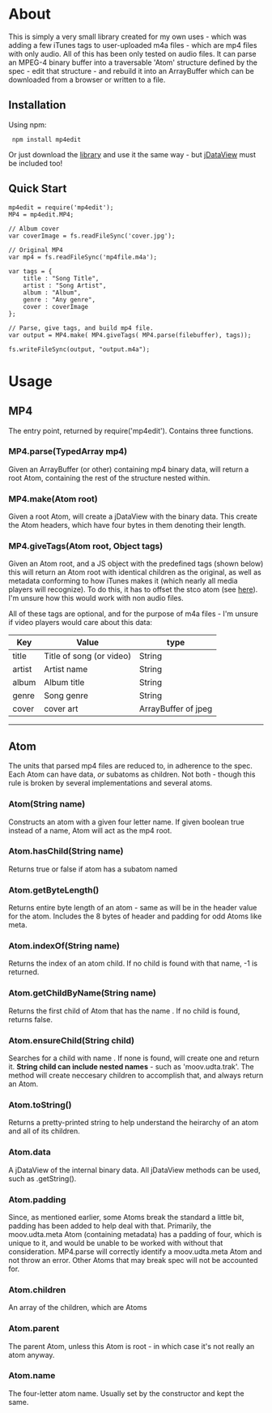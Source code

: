 # About 

This is simply a very small library created for my own uses - which was adding a few iTunes tags to user-uploaded m4a files - which are mp4 files with only audio. All of this has been only tested on audio files. It can parse an MPEG-4 binary buffer into a traversable 'Atom' structure defined by the spec - edit that structure - and rebuild it into an ArrayBuffer which can be downloaded from a browser or written to a file.

## Installation 

Using npm:

     npm install mp4edit

Or just download the [library](https://raw.githubusercontent.com/lukeschaefer/mp4js/master/mp4.js) and use it the same way - but [jDataView](https://github.com/jDataView/jDataView) must be included too!

## Quick Start

	mp4edit = require('mp4edit');
	MP4 = mp4edit.MP4;
	
    // Album cover
    var coverImage = fs.readFileSync('cover.jpg');
	
	// Original MP4
	var mp4 = fs.readFileSync('mp4file.m4a');	
	
	var tags = {
	    title : "Song Title",
	    artist : "Song Artist",
	    album : "Album",
	    genre : "Any genre",
	    cover : coverImage
	};
	
	// Parse, give tags, and build mp4 file.
	var output = MP4.make( MP4.giveTags( MP4.parse(filebuffer), tags));
	
	fs.writeFileSync(output, "output.m4a");

	
# Usage

## MP4

The entry point, returned by require('mp4edit'). Contains three functions.

### MP4.parse(TypedArray mp4)

Given an ArrayBuffer (or other) containing mp4 binary data, will return a root Atom, containing the rest of the structure nested within.

### MP4.make(Atom root)

Given a root Atom, will create a jDataView with the binary data. This create the Atom headers, which have four bytes in them denoting their length.

### MP4.giveTags(Atom root, Object tags)

Given an Atom root, and a JS object with the predefined tags (shown below) this will return an Atom root with identical children as the original, as well as metadata conforming to how iTunes makes it (which nearly all media players will recognize). To do this, it has to offset the stco atom (see [here](atomicparsley.sourceforge.net/mpeg-4files.html)). I'm unsure how this would work with non audio files.

All of these tags are optional, and for the purpose of m4a files - I'm unsure if video players would care about this data:

Key  | Value  | type
------------- | -------------  |  ------------
title  | Title of song (or video) | String
artist  | Artist name |  String
album  | Album title |  String
genre  | Song genre |  String
cover  | cover art | ArrayBuffer of jpeg

------

## Atom

The units that parsed mp4 files are reduced to, in adherence to the spec. Each Atom can have data, *or* subatoms as children. Not both - though this rule is broken by several implementations and several atoms.

### Atom(String name)

Constructs an atom with a given four letter name. If given boolean true instead of a name, Atom will act as the mp4 root.

### Atom.hasChild(String name)

Returns true or false if atom has a subatom named <name>

### Atom.getByteLength()

Returns entire byte length of an atom - same as will be in the header value for the atom. Includes the 8 bytes of header and padding for odd Atoms like meta.

### Atom.indexOf(String name)

Returns the index of an atom child. If no child is found with that name, -1 is returned.

### Atom.getChildByName(String name)

Returns the first child of Atom that has the name <name>. If no child is found, returns false.

### Atom.ensureChild(String child)

Searches for a child with name <child>. If none is found, will create one and return it. **String child can include nested names** - such as 'moov.udta.trak'. The method will create neccesary children to accomplish that, and always return an Atom.

### Atom.toString()

Returns a pretty-printed string to help understand the heirarchy of an atom and all of its children.

### Atom.data

A jDataView of the internal binary data. All jDataView methods can be used, such as .getString().

### Atom.padding

Since, as mentioned earlier, some Atoms break the standard a little bit, padding has been added to help deal with that. Primarily, the moov.udta.meta Atom (containing metadata) has a padding of four, which is unique to it, and would be unable to be worked with without that consideration. MP4.parse will correctly identify a moov.udta.meta Atom and not throw an error. Other Atoms that may break spec will not be accounted for.

### Atom.children

An array of the children, which are Atoms

### Atom.parent

The parent Atom, unless this Atom is root - in which case it's not really an atom anyway.

### Atom.name

The four-letter atom name. Usually set by the constructor and kept the same.
